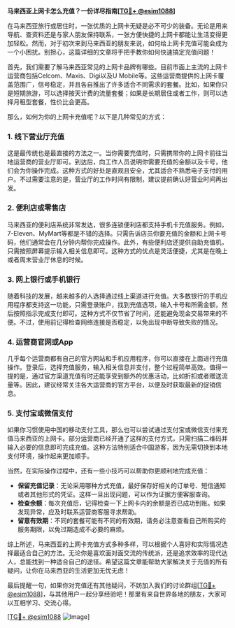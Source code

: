 **马来西亚上网卡怎么充值？一份详尽指南[[TG💪+ @esim1088](https://t.me/s/esim1088)]**

在马来西亚旅行或居住时，一张优质的上网卡无疑是必不可少的装备。无论是用来导航、查资料还是与家人朋友保持联系，一张方便快捷的上网卡都能让生活变得更加轻松。然而，对于初次来到马来西亚的朋友来说，如何给上网卡充值可能会成为一个小困扰。别担心，这篇详细的文章将手把手教你如何快速搞定充值问题！

首先，我们需要了解马来西亚常见的上网卡品牌有哪些。目前市面上主流的上网卡运营商包括Celcom、Maxis、Digi以及U Mobile等。这些运营商提供的上网卡覆盖范围广，信号稳定，并且各自推出了许多适合不同需求的套餐。比如，如果你只是短期旅游，可以选择按天计费的流量套餐；如果是长期居住或者工作，则可以选择月租型套餐，性价比会更高。

那么，如何为你的上网卡充值呢？以下是几种常见的方式：

### 1. **线下营业厅充值**
这是最传统也是最直接的方法之一。当你需要充值时，只需携带你的上网卡前往当地运营商的营业厅即可。到达后，向工作人员说明你需要充值的金额以及卡号，他们会为你操作完成。这种方式的好处是直观且安全，尤其适合不熟悉电子支付的用户。不过需要注意的是，营业厅的工作时间有限制，建议提前确认好营业时间再出发。

### 2. **便利店或零售店**
马来西亚的便利店系统非常发达，很多连锁便利店都支持手机卡充值服务。例如，7-Eleven、MyMart等都是不错的选择。只需告诉店员你要充值的金额和上网卡号码，他们通常会在几分钟内帮你完成操作。此外，有些便利店还提供自助充值机，只需按照屏幕提示输入相关信息即可。这种方式的优点是灵活便捷，尤其是在晚上或者周末营业厅休息的时候。

### 3. **网上银行或手机银行**
随着科技的发展，越来越多的人选择通过线上渠道进行充值。大多数银行的手机应用程序都支持这一功能，只需登录账户，找到充值选项，输入卡号和所需金额，然后按照指示完成支付即可。这种方式不仅节省了时间，还能避免现金交易带来的不便。不过，使用前记得检查网络连接是否稳定，以免出现中断导致失败的情况。

### 4. **运营商官网或App**
几乎每个运营商都有自己的官方网站和手机应用程序，你可以直接在上面进行充值操作。登录后，选择充值服务，输入相关信息并支付，整个过程简单高效。值得一提的是，通过官方渠道充值有时还能享受到额外的优惠活动，比如折扣或者赠送流量等。因此，建议经常关注各大运营商的官方平台，以便及时获取最新的促销信息。

### 5. **支付宝或微信支付**
如果你习惯使用中国的移动支付工具，那么也可以尝试通过支付宝或微信支付来充值马来西亚的上网卡。部分运营商已经开通了这样的支付方式，只需扫描二维码并输入必要的信息即可完成充值。这种方法特别适合中国游客，因为无需切换到本地支付环境，操作起来更加顺手。

当然，在实际操作过程中，还有一些小技巧可以帮助你更顺利地完成充值：

- **保留充值记录**：无论采用哪种方式充值，最好保存好相关的订单号、短信通知或者其他形式的凭证。这样一旦出现问题，可以作为证据方便客服查询。
- **检查余额**：每次充值后，记得检查一下上网卡内的余额是否已成功到账。如果发现异常，应及时联系运营商客服寻求帮助。
- **留意有效期**：不同的套餐可能有不同的有效期，请务必注意查看自己所购买的服务期限，以免过期造成不必要的麻烦。

综上所述，马来西亚的上网卡充值方式多种多样，可以根据个人喜好和实际情况选择最适合自己的方法。无论你是喜欢面对面交流的传统派，还是追求效率的现代达人，总能找到一种适合自己的途径。希望这篇文章能帮助大家解决关于充值的所有疑问，让你在马来西亚的生活更加无忧无虑！

最后提醒一句，如果你对充值还有其他疑问，不妨加入我们的讨论群组[[TG💪+ @esim1088](https://t.me/s/esim1088)]，与其他用户一起分享经验吧！那里有来自世界各地的朋友，大家可以互相学习、交流心得。

[[TG💪+ @esim1088](https://t.me/s/esim1088) ![Image](https://i.postimg.cc/4NQfJmqS/Snipaste-2025-05-13-00-14-12.png)]